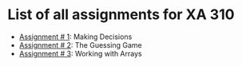 # List of all assignments for XA 310
- [Assignment # 1](/Assignments/Assignment01.md): Making Decisions
- [Assignment # 2](/Assignments/Assignment02.md): The Guessing Game
- [Assignment # 3](/Assignments/Assignment03.md): Working with Arrays
